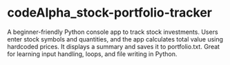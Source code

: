 # codeAlpha_stock-portfolio-tracker
A beginner-friendly Python console app to track stock investments. Users enter stock symbols and quantities, and the app calculates total value using hardcoded prices. It displays a summary and saves it to portfolio.txt. Great for learning input handling, loops, and file writing in Python.
